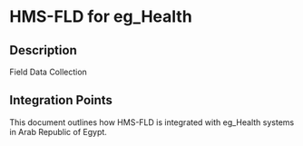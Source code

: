 # HMS-FLD for eg_Health

## Description

Field Data Collection

## Integration Points

This document outlines how HMS-FLD is integrated with eg_Health systems in Arab Republic of Egypt.
